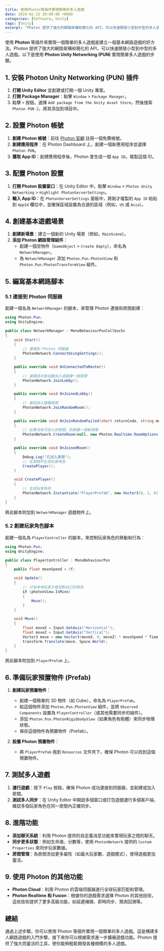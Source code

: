 ```yaml
---
title: 使用Photon等插件實現簡單的多人遊戲
date: 2024-02-23 20:00:00 +0800
categories: [Software, Unity]
tags: [Unity] 
excerpt: "Photon 提供了強大的網路架構和簡化的 API，可以快速開發小型到中型的多人遊戲"
---
```


使用 **Photon** 等插件來實現一個簡單的多人遊戲是建立一個基本網路遊戲的好方法。Photon 提供了強大的網路架構和簡化的 API，可以快速開發小型到中型的多人遊戲。以下是使用 **Photon Unity Networking (PUN)** 實現簡單多人遊戲的步驟。

## **1. 安裝 Photon Unity Networking (PUN) 插件**

1. **打開 Unity Editor** 並創建或打開一個 Unity 專案。
2. **打開 Package Manager**：點擊 `Window` > `Package Manager`。
3. 點擊 `+` 按鈕，選擇 `Add package from the Unity Asset Store`，然後搜索 `Photon PUN 2`，將其添加到項目中。

## **2. 設置 Photon 帳號**

1. **創建 Photon 帳號**：前往 [Photon 官網](https://dashboard.photonengine.com/) 註冊一個免費帳號。
2. **創建應用程序**：在 Photon Dashboard 上，創建一個新應用程序並選擇 `Photon PUN`。
3. **獲取 App ID**：創建應用程序後，Photon 會生成一個 `App ID`。複製這個 ID。

## **3. 配置 Photon 設置**

1. **打開 Photon 設置窗口**：在 Unity Editor 中，點擊 `Window` > `Photon Unity Networking` > `Highlight PhotonServerSettings`。
2. **輸入 App ID**：在 `PhotonServerSettings` 面板中，將剛才複製的 `App ID` 粘貼到 `AppId` 欄位中，並確保區域設置為合適的區域（例如，`US` 或 `Asia`）。

## **4. 創建基本遊戲場景**

1. **創建新場景**：建立一個新的 Unity 場景（例如，`MainScene`）。
2. **添加 Photon 網路管理組件**：
   - 創建一個空物件（`GameObject` > `Create Empty`），命名為 `NetworkManager`。
   - 為 `NetworkManager` 添加 `Photon.Pun.PhotonView` 和 `Photon.Pun.PhotonTransformView` 組件。

## **5. 編寫基本網路腳本**

### **5.1 連接到 Photon 伺服器**

創建一個名為 `NetworkManager` 的腳本，來管理 Photon 連接和房間創建：

```csharp
using Photon.Pun;
using UnityEngine;

public class NetworkManager : MonoBehaviourPunCallbacks
{
    void Start()
    {
        // 連接到 Photon 伺服器
        PhotonNetwork.ConnectUsingSettings();
    }

    public override void OnConnectedToMaster()
    {
        // 連接成功後自動加入或創建一個房間
        PhotonNetwork.JoinLobby();
    }

    public override void OnJoinedLobby()
    {
        // 嘗試加入隨機房間
        PhotonNetwork.JoinRandomRoom();
    }

    public override void OnJoinRandomFailed(short returnCode, string message)
    {
        // 如果沒有可加入的房間，則創建一個新房間
        PhotonNetwork.CreateRoom(null, new Photon.Realtime.RoomOptions { MaxPlayers = 4 });
    }

    public override void OnJoinedRoom()
    {
        Debug.Log("已加入房間");
        // 在房間中生成玩家角色
        CreatePlayer();
    }

    void CreatePlayer()
    {
        // 生成玩家角色
        PhotonNetwork.Instantiate("PlayerPrefab", new Vector3(0, 1, 0), Quaternion.identity);
    }
}
```

將此腳本附加到 `NetworkManager` 遊戲物件上。

### **5.2 創建玩家角色腳本**

創建一個名為 `PlayerController` 的腳本，來控制玩家角色的移動和行為：

```csharp
using Photon.Pun;
using UnityEngine;

public class PlayerController : MonoBehaviourPun
{
    public float moveSpeed = 5f;

    void Update()
    {
        // 只有本地玩家才能控制自己的角色
        if (photonView.IsMine)
        {
            Move();
        }
    }

    void Move()
    {
        float moveX = Input.GetAxis("Horizontal");
        float moveZ = Input.GetAxis("Vertical");
        Vector3 move = new Vector3(moveX, 0, moveZ) * moveSpeed * Time.deltaTime;
        transform.Translate(move, Space.World);
    }
}
```

將此腳本附加到 `PlayerPrefab` 上。

## **6. 準備玩家預置物件 (Prefab)**

1. **創建玩家預置物件**：
   - 創建一個簡單的 3D 物件（如 Cube），命名為 `PlayerPrefab`。
   - 給這個物件添加 `Photon.Pun.PhotonView` 組件，並將 `Observed Components` 設置為 `PlayerController`（或其他需要同步的組件）。
   - 添加 `Photon.Pun.PhotonRigidbodyView`（如果角色有剛體）來同步物理狀態。
   - 保存這個物件為預置物件（Prefab）。

2. **設置 Photon 預置物件**：
   - 將 `PlayerPrefab` 拖到 `Resources` 文件夾下，確保 Photon 可以找到這個預置物件。

## **7. 測試多人遊戲**

1. **運行遊戲**：按下 `Play` 按鈕，確保 Photon 成功連接到伺服器，並創建或加入房間。
2. **測試多人同步**：在 Unity Editor 中開啟多個窗口或打包遊戲運行多個客戶端，確認多個玩家角色在同一房間內正確同步。

## **8. 進階功能**

- **添加聊天系統**：利用 Photon 提供的自定義消息功能來實現玩家之間的聊天。
- **同步更多狀態**：例如生命值、分數等，使用 `PhotonNetwork` 提供的 `Custom Properties` 來同步玩家數據。
- **房間管理**：為房間添加更多屬性（如最大玩家數、遊戲模式），使得遊戲更加靈活。

## **9. 使用 Photon 的其他功能**

- **Photon Cloud**：利用 Photon 的雲端伺服器進行全球玩家匹配和管理。
- **Photon Realtime 和 Fusion**：根據你的遊戲需求選擇 Photon 的其他技術，這些技術提供了更多高級功能，如延遲補償、即時同步、預測回溯等。

## **總結**

通過上述步驟，你可以使用 Photon 等插件實現一個簡單的多人遊戲。這是構建多人網路遊戲的入門步驟，接下來你可以根據需求進一步擴展遊戲功能。Photon 提供了強大而靈活的工具，使你能夠輕鬆開發各種規模的多人遊戲。
